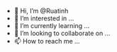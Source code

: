 - 👋 Hi, I’m @Ruatinh
- 👀 I’m interested in ...
- 🌱 I’m currently learning ...
- 💞️ I’m looking to collaborate on ...
- 📫 How to reach me ...

<!---
Ruatinh/Ruatinh is a ✨ special ✨ repository because its `README.md` (this file) appears on your GitHub profile.
You can click the Preview link to take a look at your changes.
--->
